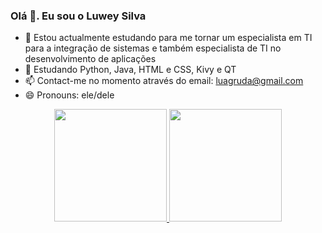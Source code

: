 ### Olá 👋. Eu sou o Luwey Silva

- 🔭 Estou actualmente estudando para me tornar um especialista em TI para a integração de sistemas e também especialista de TI no desenvolvimento de aplicações
- 🌱 Estudando Python, Java, HTML e CSS, Kivy e QT
- 📫 Contact-me no momento através do email: luagruda@gmail.com
- 😄 Pronouns: ele/dele

<div align="center">
  <a href="https://github.com/Luwey-Silva">
  <img height="180em" src="https://github-readme-stats.vercel.app/api?username=rafaballerini&show_icons=true&theme=dracula&include_all_commits=true&count_private=true"/>
  <img height="180em" src="https://github-readme-stats.vercel.app/api/top-langs/?username=rafaballerini&layout=compact&langs_count=7&theme=dracula"/>
</div>
